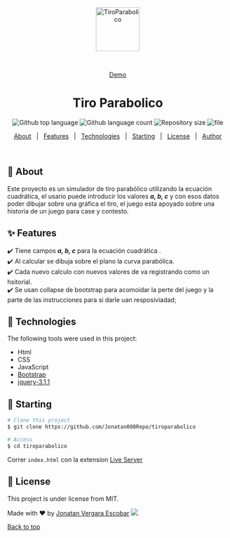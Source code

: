 <div align="center" id="top"> 
  <img src="https://jonatan008.com/assets/img/favicon.ico" alt="TiroParabolico" width="100"/>

  &#xa0;

  <a href="http://projects.jonatan008.com/tiroParabolico/">Demo</a>
</div>

<h1 align="center">Tiro Parabolico</h1>

<p align="center">
  <img alt="Github top language" src="https://img.shields.io/github/languages/top/Jonatan008Repo/tiroparabolico?color=56BEB8">

  <img alt="Github language count" src="https://img.shields.io/github/languages/count/Jonatan008Repo/tiroparabolico?color=56BEB8">

  <img alt="Repository size" src="https://img.shields.io/github/repo-size/Jonatan008Repo/tiroparabolico?color=56BEB8">
  
  <img alt="file" src="https://img.shields.io/github/directory-file-count/Jonatan008Repo/tiroparabolico?style=plastic" >
  
 

  <!--<img alt="License" src="https://img.shields.io/github/license/Jonatan008Repo/tiroparabolico?color=56BEB8">

   <img alt="Github issues" src="https://img.shields.io/github/issues/Jonatan008Repo/tiroparabolico?color=56BEB8" /> -->

  <!-- <img alt="Github forks" src="https://img.shields.io/github/forks/Jonatan008Repo/tiroparabolico?color=56BEB8" /> -->

  <!-- <img alt="Github stars" src="https://img.shields.io/github/stars/Jonatan008Repo/tiroparabolico?color=56BEB8" /> -->
</p>

<!-- Status -->

<!-- <h4 align="center"> 
	🚧  TiroParabolico 🚀 Under construction...  🚧
</h4> 

<hr> -->

<p align="center">
  <a href="#dart-about">About</a> &#xa0; | &#xa0; 
  <a href="#sparkles-features">Features</a> &#xa0; | &#xa0;
  <a href="#rocket-technologies">Technologies</a> &#xa0; | &#xa0;
  <a href="#checkered_flag-starting">Starting</a> &#xa0; | &#xa0;
  <a href="#memo-license">License</a> &#xa0; | &#xa0;
  <a href="https://github.com/Jonatan008Repo" target="_blank">Author</a>
</p>

<br>

## :dart: About ##
Este proyecto es un simulador de tiro parabólico utilizando la ecuación cuadrática, el usario puede introducir los valores <b><i>a, b, c</i></b> y con esos datos poder dibujar sobre una gráfica el tiro, el juego esta apoyado sobre una historia de un juego para case y contesto.

## :sparkles: Features ##

:heavy_check_mark: Tiene campos <b><i>a, b, c</i></b> para la ecuación cuadrática .\
:heavy_check_mark: Al calcular se dibuja sobre el plano la curva parabólica.\
:heavy_check_mark: Cada nuevo calculo con nuevos valores de va registrando como un hsitorial.\
:heavy_check_mark: Se usan collapse de bootstrap para acomoidar la perte del juego y la parte de las instrucciones para si darle uan resposiviadad;

## :rocket: Technologies ##

The following tools were used in this project:
- Html
- CSS
- JavaScript
- [Bootstrap](https://getbootstrap.com/)
- [jquery-3.1.1](https://jquery.com/)





## :checkered_flag: Starting ##

```bash
# Clone this project
$ git clone https://github.com/Jonatan008Repo/tiroparabolico

# Access
$ cd tiroparabolico

```
Correr <code>index.html</code> con la extension [Live Server](https://github.com/ritwickdey/vscode-live-server)

## :memo: License ##

This project is under license from MIT.


Made with :heart: by <a href="https://github.com/Jonatan008Repo" target="_blank">Jonatan Vergara Escobar</a>
  <img src="https://img.shields.io/twitter/follow/_JONATAN008?style=social"> 
&#xa0;

<a href="#top">Back to top</a>
